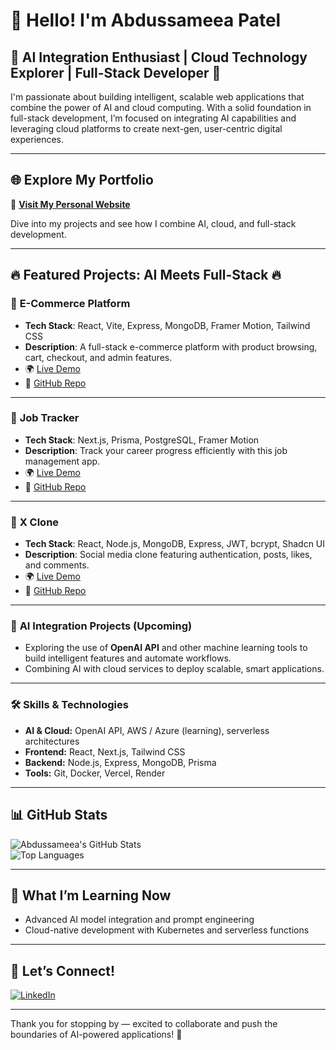 # 👋 Hello! I'm Abdussameea Patel

## 🤖 AI Integration Enthusiast | Cloud Technology Explorer | Full-Stack Developer 🚀

I'm passionate about building intelligent, scalable web applications that combine the power of AI and cloud computing. With a solid foundation in full-stack development, I’m focused on integrating AI capabilities and leveraging cloud platforms to create next-gen, user-centric digital experiences.

---

## 🌐 **Explore My Portfolio**

🔗 **[Visit My Personal Website](https://personal-lac-seven.vercel.app/)**

Dive into my projects and see how I combine AI, cloud, and full-stack development.

---

## 🔥 **Featured Projects: AI Meets Full-Stack** 🔥

### 🚀 **E-Commerce Platform**

- **Tech Stack**: React, Vite, Express, MongoDB, Framer Motion, Tailwind CSS  
- **Description**: A full-stack e-commerce platform with product browsing, cart, checkout, and admin features.  
- 🌍 [Live Demo](https://e-commerce-ysvq.onrender.com/)  
- 📌 [GitHub Repo](https://github.com/abdussameea1813/E-commerce)

---

### 🚀 **Job Tracker**

- **Tech Stack**: Next.js, Prisma, PostgreSQL, Framer Motion  
- **Description**: Track your career progress efficiently with this job management app.  
- 🌍 [Live Demo](https://tracker-cid8a8lux-abdussameeas-projects.vercel.app)  
- 📌 [GitHub Repo](https://github.com/abdussameea1813/Tracker)

---

### 🚀 **X Clone**

- **Tech Stack**: React, Node.js, MongoDB, Express, JWT, bcrypt, Shadcn UI  
- **Description**: Social media clone featuring authentication, posts, likes, and comments.  
- 🌍 [Live Demo](https://x-clone-xdca.onrender.com/login)  
- 📌 [GitHub Repo](https://github.com/abdussameea1813/X)

---

### 🤖 **AI Integration Projects (Upcoming)**

- Exploring the use of **OpenAI API** and other machine learning tools to build intelligent features and automate workflows.  
- Combining AI with cloud services to deploy scalable, smart applications.

---

### 🛠️ **Skills & Technologies**

- **AI & Cloud:** OpenAI API, AWS / Azure (learning), serverless architectures  
- **Frontend:** React, Next.js, Tailwind CSS  
- **Backend:** Node.js, Express, MongoDB, Prisma  
- **Tools:** Git, Docker, Vercel, Render

---

## 📊 **GitHub Stats**

![Abdussameea's GitHub Stats](https://github-readme-stats.vercel.app/api?username=abdussameea1813&show_icons=true&theme=radical)  
![Top Languages](https://github-readme-stats.vercel.app/api/top-langs/?username=abdussameea1813&layout=compact&theme=radical)

---

## 🌱 **What I’m Learning Now**

- Advanced AI model integration and prompt engineering  
- Cloud-native development with Kubernetes and serverless functions

---

## 🤝 **Let’s Connect!**

[![LinkedIn](https://img.shields.io/badge/LinkedIn-Abdussameea%20Patel-blue?style=for-the-badge&logo=linkedin)](https://linkedin.com/in/abdussameea-patel)

---

Thank you for stopping by — excited to collaborate and push the boundaries of AI-powered applications! 🚀
